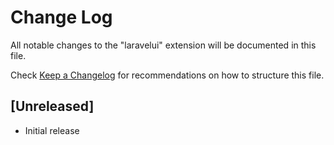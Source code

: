 # Change Log

All notable changes to the "laravelui" extension will be documented in this file.

Check [Keep a Changelog](http://keepachangelog.com/) for recommendations on how to structure this file.

## [Unreleased]

- Initial release